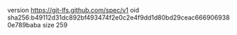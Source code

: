 version https://git-lfs.github.com/spec/v1
oid sha256:b49112d31dc892bf493474f2e0c2e4f9dd1d80bd29ceac6669069380e789baba
size 259
